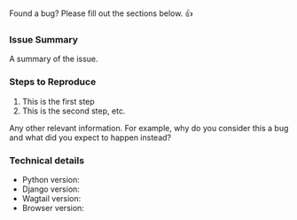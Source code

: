 Found a bug? Please fill out the sections below. 👍

### Issue Summary

A summary of the issue.

### Steps to Reproduce

1. This is the first step
2. This is the second step, etc.

Any other relevant information. For example, why do you consider this a bug and what did you expect to happen instead?

### Technical details

* Python version:
* Django version:
* Wagtail version:
* Browser version:
